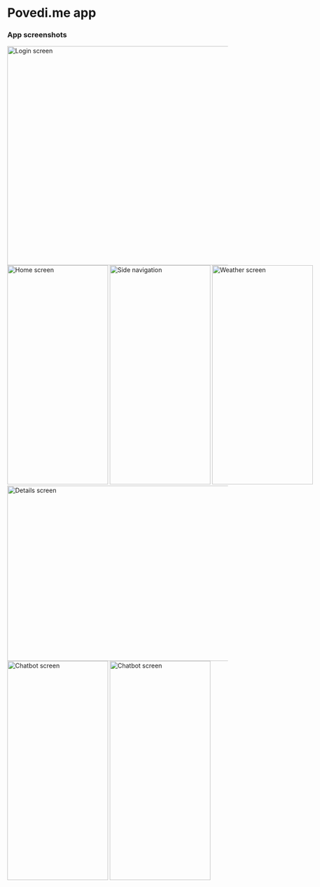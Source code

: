 # Povedi.me app



### App screenshots
<img src="https://tinyurl.com/pjejfa4x" alt="Login screen" width="750" height="500">
<div style="white-space: nowrap;">
  <img src="https://tinyurl.com/3c3ab45h" alt="Home screen" width="230" height="500" style="display: inline-block;">
  <img src="https://tinyurl.com/bde9ky7m" alt="Side navigation" width="230" height="500" style="display: inline-block;">
  <img src="https://tinyurl.com/yjeuc38j" alt="Weather screen" width="230" height="500" style="display: inline-block;">
</div>
<img src="https://tinyurl.com/2szemyrj" alt="Details screen" width="800" height="400">
<div style="white-space: nowrap;">
  <img src="https://tinyurl.com/yc7zr9jc" alt="Chatbot screen" width="230" height="500">
  <img src="https://tinyurl.com/2pj6jw59" alt="Chatbot screen" width="230" height="500">
</div>





